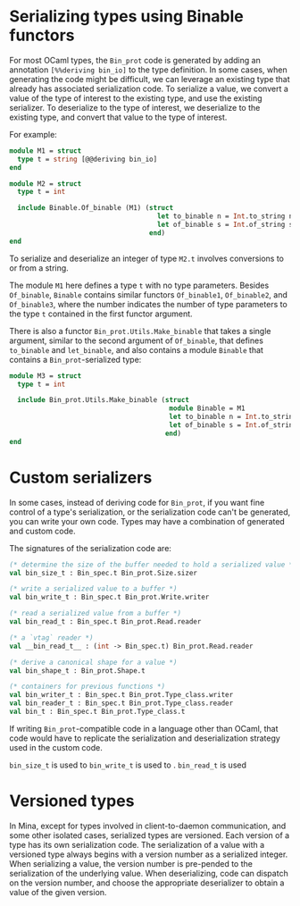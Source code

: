 # Serializing types using Binable functors

For most OCaml types, the `Bin_prot` code is generated by adding an
annotation `[%%deriving bin_io]` to the type definition. In some
cases, when generating the code might be difficult, we can leverage an
existing type that already has associated serialization code. To
serialize a value, we convert a value of the type of interest to the
existing type, and use the existing serializer. To deserialize to the
type of interest, we deserialize to the existing type, and convert
that value to the type of interest.

For example:

```ocaml
module M1 = struct
  type t = string [@@deriving bin_io]
end

module M2 = struct
  type t = int

  include Binable.Of_binable (M1) (struct
                                     let to_binable n = Int.to_string n
									 let of_binable s = Int.of_string s
								   end)
end
```
To serialize and deserialize an integer of type `M2.t` involves conversions to or
from a string.

The module `M1` here defines a type `t` with no type parameters.
Besides `Of_binable`, `Binable` contains similar functors
`Of_binable1`, `Of_binable2`, and `Of_binable3`, where the number
indicates the number of type parameters to the type `t` contained in
the first functor argument.

There is also a functor `Bin_prot.Utils.Make_binable` that takes a
single argument, similar to the second argument of `Of_binable`, that
defines `to_binable` and `let_binable`, and also contains a module
`Binable` that contains a `Bin_prot`-serialized type:

```ocaml
module M3 = struct
  type t = int

  include Bin_prot.Utils.Make_binable (struct
                                        module Binable = M1
                                        let to_binable n = Int.to_string n
									    let of_binable s = Int.of_string s
                 					   end)
end
```

# Custom serializers

In some cases, instead of deriving code for `Bin_prot`, if you want
fine control of a type's serialization, or the serialization code
can't be generated, you can write your own code. Types may have a
combination of generated and custom code.

The signatures of the serialization code are:
```ocaml
(* determine the size of the buffer needed to hold a serialized value *)
val bin_size_t : Bin_spec.t Bin_prot.Size.sizer

(* write a serialized value to a buffer *)
val bin_write_t : Bin_spec.t Bin_prot.Write.writer

(* read a serialized value from a buffer *)
val bin_read_t : Bin_spec.t Bin_prot.Read.reader

(* a `vtag` reader *)
val __bin_read_t__ : (int -> Bin_spec.t) Bin_prot.Read.reader

(* derive a canonical shape for a value *)
val bin_shape_t : Bin_prot.Shape.t

(* containers for previous functions *)
val bin_writer_t : Bin_spec.t Bin_prot.Type_class.writer
val bin_reader_t : Bin_spec.t Bin_prot.Type_class.reader
val bin_t : Bin_spec.t Bin_prot.Type_class.t
```
If writing `Bin_prot`-compatible code in a language other than OCaml, that
code would have to replicate the serialization and deserialization strategy
used in the custom code.

`bin_size_t` is used to  `bin_write_t` is used to . `bin_read_t` is used

# Versioned types

In Mina, except for types involved in client-to-daemon communication,
and some other isolated cases, serialized types are versioned.  Each
version of a type has its own serialization code.  The serialization
of a value with a versioned type always begins with a version number
as a serialized integer. When serializing a value, the version number
is pre-pended to the serialization of the underlying value.  When
deserializing, code can dispatch on the version number, and choose the
appropriate deserializer to obtain a value of the given version.
